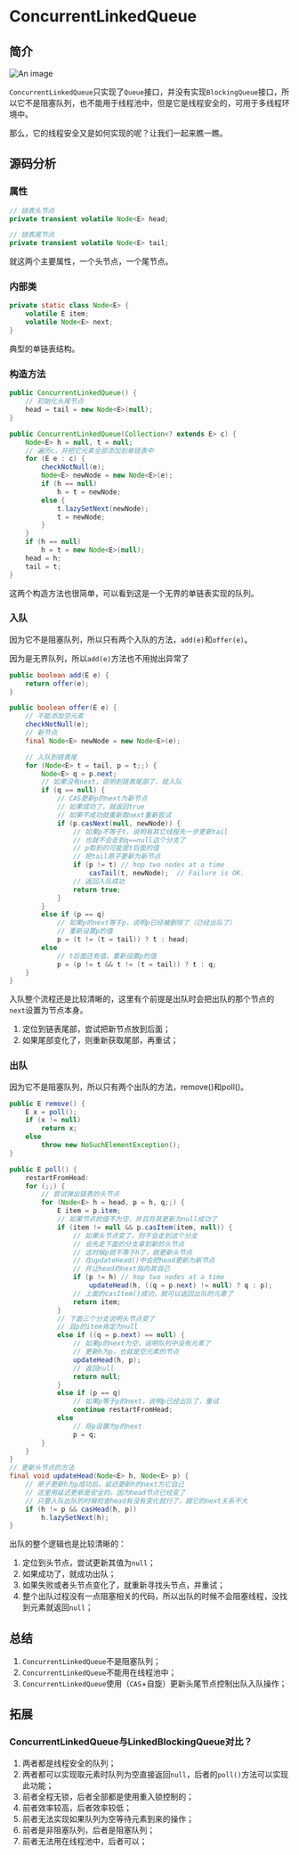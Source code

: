 # ConcurrentLinkedQueue

## 简介

![An image](/img/java/container/63.png)

`ConcurrentLinkedQueue`只实现了`Queue`接口，并没有实现`BlockingQueue`接口，所以它不是阻塞队列，也不能用于线程池中，但是它是线程安全的，可用于多线程环境中。

那么，它的线程安全又是如何实现的呢？让我们一起来瞧一瞧。

## 源码分析

### 属性

```java
// 链表头节点
private transient volatile Node<E> head;

// 链表尾节点
private transient volatile Node<E> tail;
```

就这两个主要属性，一个头节点，一个尾节点。

### 内部类

```java
private static class Node<E> {
    volatile E item;
    volatile Node<E> next;
}
```

典型的单链表结构。

### 构造方法

```java
public ConcurrentLinkedQueue() {
    // 初始化头尾节点
    head = tail = new Node<E>(null);
}

public ConcurrentLinkedQueue(Collection<? extends E> c) {
    Node<E> h = null, t = null;
    // 遍历c，并把它元素全部添加到单链表中
    for (E e : c) {
        checkNotNull(e);
        Node<E> newNode = new Node<E>(e);
        if (h == null)
            h = t = newNode;
        else {
            t.lazySetNext(newNode);
            t = newNode;
        }
    }
    if (h == null)
        h = t = new Node<E>(null);
    head = h;
    tail = t;
}
```

这两个构造方法也很简单，可以看到这是一个无界的单链表实现的队列。

### 入队

因为它不是阻塞队列，所以只有两个入队的方法，`add(e)`和`offer(e)`。

因为是无界队列，所以`add(e)`方法也不用抛出异常了

```java
public boolean add(E e) {
    return offer(e);
}

public boolean offer(E e) {
    // 不能添加空元素
    checkNotNull(e);
    // 新节点
    final Node<E> newNode = new Node<E>(e);

    // 入队到链表尾
    for (Node<E> t = tail, p = t;;) {
        Node<E> q = p.next;
        // 如果没有next，说明到链表尾部了，就入队
        if (q == null) {
            // CAS更新p的next为新节点
            // 如果成功了，就返回true
            // 如果不成功就重新取next重新尝试
            if (p.casNext(null, newNode)) {
                // 如果p不等于t，说明有其它线程先一步更新tail
                // 也就不会走到q==null这个分支了
                // p取到的可能是t后面的值
                // 把tail原子更新为新节点
                if (p != t) // hop two nodes at a time
                    casTail(t, newNode);  // Failure is OK.
                // 返回入队成功
                return true;
            }
        }
        else if (p == q)
            // 如果p的next等于p，说明p已经被删除了（已经出队了）
            // 重新设置p的值
            p = (t != (t = tail)) ? t : head;
        else
            // t后面还有值，重新设置p的值
            p = (p != t && t != (t = tail)) ? t : q;
    }
}
```

入队整个流程还是比较清晰的，这里有个前提是出队时会把出队的那个节点的`next`设置为节点本身。

1. 定位到链表尾部，尝试把新节点放到后面；
2. 如果尾部变化了，则重新获取尾部，再重试；

### 出队

因为它不是阻塞队列，所以只有两个出队的方法，remove()和poll()。

```java
public E remove() {
    E x = poll();
    if (x != null)
        return x;
    else
        throw new NoSuchElementException();
}

public E poll() {
    restartFromHead:
    for (;;) {
        // 尝试弹出链表的头节点
        for (Node<E> h = head, p = h, q;;) {
            E item = p.item;
            // 如果节点的值不为空，并且将其更新为null成功了
            if (item != null && p.casItem(item, null)) {
                // 如果头节点变了，则不会走到这个分支
                // 会先走下面的分支拿到新的头节点
                // 这时候p就不等于h了，就更新头节点
                // 在updateHead()中会把head更新为新节点
                // 并让head的next指向其自己
                if (p != h) // hop two nodes at a time
                    updateHead(h, ((q = p.next) != null) ? q : p);
                // 上面的casItem()成功，就可以返回出队的元素了
                return item;
            }
            // 下面三个分支说明头节点变了
            // 且p的item肯定为null
            else if ((q = p.next) == null) {
                // 如果p的next为空，说明队列中没有元素了
                // 更新h为p，也就是空元素的节点
                updateHead(h, p);
                // 返回null
                return null;
            }
            else if (p == q)
                // 如果p等于p的next，说明p已经出队了，重试
                continue restartFromHead;
            else
                // 将p设置为p的next
                p = q;
        }
    }
}
// 更新头节点的方法
final void updateHead(Node<E> h, Node<E> p) {
    // 原子更新h为p成功后，延迟更新h的next为它自己
    // 这里用延迟更新是安全的，因为head节点已经变了
    // 只要入队出队的时候检查head有没有变化就行了，跟它的next关系不大
    if (h != p && casHead(h, p))
        h.lazySetNext(h);
}
```

出队的整个逻辑也是比较清晰的：

1. 定位到头节点，尝试更新其值为`null`；
2. 如果成功了，就成功出队；
3. 如果失败或者头节点变化了，就重新寻找头节点，并重试；
4. 整个出队过程没有一点阻塞相关的代码，所以出队的时候不会阻塞线程，没找到元素就返回`null`；

## 总结

1. `ConcurrentLinkedQueue`不是阻塞队列；
2. `ConcurrentLinkedQueue`不能用在线程池中；
3. `ConcurrentLinkedQueue`使用（`CAS`+自旋）更新头尾节点控制出队入队操作；

## 拓展

### ConcurrentLinkedQueue与LinkedBlockingQueue对比？

1. 两者都是线程安全的队列；
2. 两者都可以实现取元素时队列为空直接返回`null`，后者的`poll()`方法可以实现此功能；
3. 前者全程无锁，后者全部都是使用重入锁控制的；
4. 前者效率较高，后者效率较低；
5. 前者无法实现如果队列为空等待元素到来的操作；
6. 前者是非阻塞队列，后者是阻塞队列；
7. 前者无法用在线程池中，后者可以；

